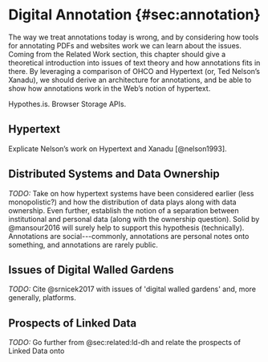 # Digital Annotation {#sec:annotation}

The way we treat annotations today is wrong, and by considering how tools for annotating PDFs and websites work we can learn about the issues. Coming from the Related Work section, this chapter should give a theoretical introduction into issues of text theory and how annotations fits in there. By leveraging a comparison of OHCO and Hypertext (or, Ted Nelson’s Xanadu), we should derive an architecture for annotations, and be able to show how annotations work in the Web’s notion of hypertext.

Hypothes.is. Browser Storage APIs.

## Hypertext

Explicate Nelson’s work on Hypertext and Xanadu [@nelson1993].

## Distributed Systems and Data Ownership

_TODO:_ Take on how hypertext systems have been considered earlier (less monopolistic?) and how the distribution of data plays along with data ownership. Even further, establish the notion of a separation between institutional and personal data (along with the ownership question). Solid by @mansour2016 will surely help to support this hypothesis (technically). Annotations are social---commonly, annotations are personal notes onto something, and annotations are rarely public.

## Issues of Digital Walled Gardens

_TODO:_ Cite @srnicek2017 with issues of 'digital walled gardens' and, more generally, platforms.

## Prospects of Linked Data

_TODO:_ Go further from @sec:related:ld-dh and relate the prospects of Linked Data onto 

